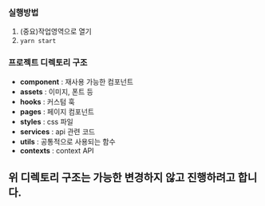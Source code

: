 ### 실행방법
1. (중요)작업영역으로 열기
2. `yarn start`

### 프로젝트 디렉토리 구조
- **component** : 재사용 가능한 컴포넌트
- **assets** : 이미지, 폰트 등
- **hooks** : 커스텀 훅
- **pages** : 페이지 컴포넌트
- **styles** : css 파일
- **services** : api 관련 코드
- **utils** : 공통적으로 사용되는 함수
- **contexts** : context API

**위 디렉토리 구조는 가능한 변경하지 않고 진행하려고 합니다.**
---
